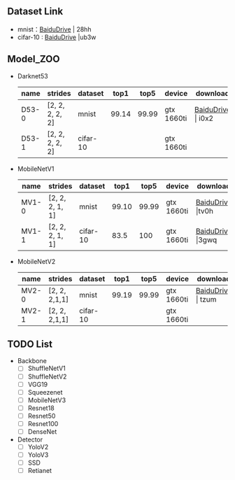 

## Dataset Link

- mnist：[BaiduDrive](https://pan.baidu.com/s/1P6--cS_Nq9ZP7nUAxhM7Ow ) | 28hh
- cifar-10 : [BaiduDrive](https://pan.baidu.com/s/1tWauIgMRn1yP20qcEXtXrw ) |ub3w



##  Model_ZOO

- Darknet53

  | name  | strides         | dataset  | top1  | top5  | device     | download                                                     |
  | ----- | --------------- | -------- | ----- | ----- | ---------- | ------------------------------------------------------------ |
  | D53-0 | [2, 2, 2, 2, 2] | mnist    | 99.14 | 99.99 | gtx 1660ti | [BaiduDrive](https://pan.baidu.com/s/12E6K766X9Wr-G5PsRjsR6g) \| i0x2 |
  | D53-1 | [2, 2, 2, 2, 2] | cifar-10 |       |       | gtx 1660ti |                                                              |

- MobileNetV1

  | name  | strides         | dataset  | top1  | top5  | device     | download                                                     |
  | ----- | --------------- | -------- | ----- | ----- | ---------- | ------------------------------------------------------------ |
  | MV1-0 | [2, 2, 2, 1, 1] | mnist    | 99.10 | 99.99 | gtx 1660ti | [BaiduDrive](https://pan.baidu.com/s/1UJ_6NTV9usi0lP5lveXfhQ) \|tv0h |
  | MV1-1 | [2, 2, 2, 1, 1] | cifar-10 | 83.5  | 100   | gtx 1660ti | [BaiduDrive](https://pan.baidu.com/s/1EBZuHsj-_NO95xLr4NRCkQ) \|3gwq |

- MobileNetV2

  | name  | strides       | dataset  | top1  | top5  | device     | download                                                     |
  | ----- | ------------- | -------- | ----- | ----- | ---------- | ------------------------------------------------------------ |
  | MV2-0 | [2, 2, 2,1,1] | mnist    | 99.19 | 99.99 | gtx 1660ti | [BaiduDrive](https://pan.baidu.com/s/1eq7zPEy61uyMBxBBgmM-ww) \| tzum |
  | MV2-1 | [2, 2, 2,1,1] | cifar-10 |       |       | gtx 1660ti |                                                              |



## TODO List

- Backbone
  - [ ] ShuffleNetV1
  - [ ] ShuffleNetV2
  - [ ] VGG19
  - [ ] Squeezenet
  - [ ] MobileNetV3
  - [ ] Resnet18
  - [ ] Resnet50
  - [ ] Resnet100
  - [ ] DenseNet

- Detector 
  - [ ] YoloV2
  - [ ] YoloV3
  - [ ] SSD
  - [ ] Retianet